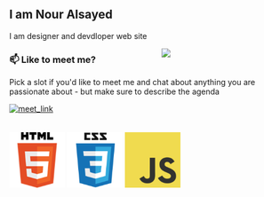 <h2>I am Nour Alsayed</h2>
<p>I am designer and devdloper web site</p> 
<img align='right' src="https://media.giphy.com/media/M9gbBd9nbDrOTu1Mqx/giphy.gif" width="230">






### 📫 Like to meet me?

Pick a slot if you'd like to meet me and chat about anything you are passionate about - but make sure to describe the agenda

<a href="https://calendly.com/Elnour1/30min" target="_blank"><img width="498" alt="meet_link" src="https://user-images.githubusercontent.com/15426564/144297439-f530f383-e73e-41e0-9914-a9b7d3f432e5.png"></a>
<br><br><br>
<img src="https://raw.githubusercontent.com/github/explore/80688e429a7d4ef2fca1e82350fe8e3517d3494d/topics/html/html.png" width="100" height="100" alt="html logo">
<img src="https://raw.githubusercontent.com/github/explore/80688e429a7d4ef2fca1e82350fe8e3517d3494d/topics/css/css.png" width="100" height="100" alt="css logo">
<img src="https://raw.githubusercontent.com/github/explore/80688e429a7d4ef2fca1e82350fe8e3517d3494d/topics/javascript/javascript.png" width="100" height="100" alt="javascript logo">

